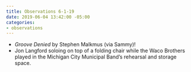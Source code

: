 ```yaml
---
title: Observations 6-1-19
date: 2019-06-04 13:42:00 -05:00
categories:
- observations
---
```


- *Groove Denied* by Stephen Malkmus (via Sammy)!
- Jon Langford soloing on top of a folding chair while the Waco Brothers played in the Michigan City Municipal Band’s rehearsal and storage space.